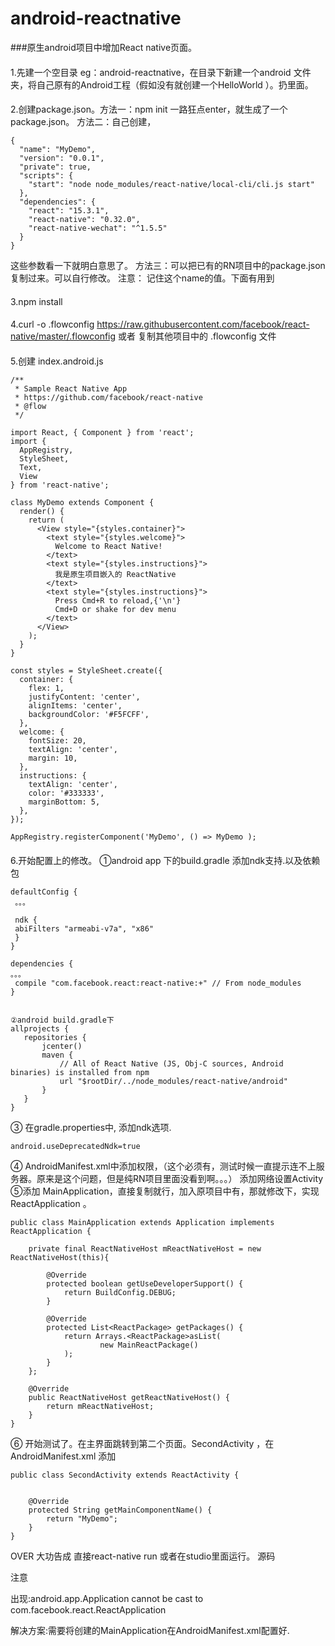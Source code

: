 # android-reactnative
###原生android项目中增加React native页面。
####
1.先建一个空目录 eg：android-reactnative，在目录下新建一个android 文件夹，将自己原有的Android工程（假如没有就创建一个HelloWorld ）。扔里面。
####
2.创建package.json。方法一：npm init  一路狂点enter，就生成了一个package.json。
                                方法二：自己创建，
```                                
{
  "name": "MyDemo",
  "version": "0.0.1",
  "private": true,
  "scripts": {
    "start": "node node_modules/react-native/local-cli/cli.js start"
  },
  "dependencies": {
    "react": "15.3.1",
    "react-native": "0.32.0",
    "react-native-wechat": "^1.5.5"
  }
}
```
这些参数看一下就明白意思了。
方法三：可以把已有的RN项目中的package.json复制过来。可以自行修改。
注意： 记住这个name的值。下面有用到
####
3.npm  install
####
4.curl -o .flowconfig   https://raw.githubusercontent.com/facebook/react-native/master/.flowconfig
 或者
 复制其他项目中的 .flowconfig 文件
####
5.创建 index.android.js
```
/**
 * Sample React Native App
 * https://github.com/facebook/react-native
 * @flow
 */
 
import React, { Component } from 'react';
import {
  AppRegistry,
  StyleSheet,
  Text,
  View
} from 'react-native';
 
class MyDemo extends Component {
  render() {
    return (
      <View style="{styles.container}">
        <text style="{styles.welcome}">
          Welcome to React Native!
        </text>
        <text style="{styles.instructions}">
          我是原生项目嵌入的 ReactNative
        </text>
        <text style="{styles.instructions}">
          Press Cmd+R to reload,{'\n'}
          Cmd+D or shake for dev menu
        </text>
      </View>
    );
  }
}
 
const styles = StyleSheet.create({
  container: {
    flex: 1,
    justifyContent: 'center',
    alignItems: 'center',
    backgroundColor: '#F5FCFF',
  },
  welcome: {
    fontSize: 20,
    textAlign: 'center',
    margin: 10,
  },
  instructions: {
    textAlign: 'center',
    color: '#333333',
    marginBottom: 5,
  },
});
 
AppRegistry.registerComponent('MyDemo', () => MyDemo );
```
####
6.开始配置上的修改。
 ①android app 下的build.gradle  添加ndk支持.以及依赖包
 ```
defaultConfig {
  。。。

  ndk {
  abiFilters "armeabi-v7a", "x86"
  }
}

dependencies {
 。。。
  compile "com.facebook.react:react-native:+" // From node_modules
}


②android build.gradle下
allprojects {  
    repositories {  
        jcenter()  
        maven {  
            // All of React Native (JS, Obj-C sources, Android binaries) is installed from npm  
            url "$rootDir/../node_modules/react-native/android"  
        }  
    }  
} 
```
③
在gradle.properties中, 添加ndk选项.
```
android.useDeprecatedNdk=true
```
④
AndroidManifest.xml中添加权限，（这个必须有，测试时候一直提示连不上服务器。原来是这个问题，但是纯RN项目里面没看到啊。。。）
<uses-permission android:name="android.permission.INTERNET"></uses-permission>
添加网络设置Activity
<activity android:name="com.facebook.react.devsupport.DevSettingsActivity"/>
⑤添加 MainApplication，直接复制就行，加入原项目中有，那就修改下，实现ReactApplication 。
```
public class MainApplication extends Application implements ReactApplication {

    private final ReactNativeHost mReactNativeHost = new ReactNativeHost(this){

        @Override
        protected boolean getUseDeveloperSupport() {
            return BuildConfig.DEBUG;
        }

        @Override
        protected List<ReactPackage> getPackages() {
            return Arrays.<ReactPackage>asList(
                    new MainReactPackage()
            );
        }
    };

    @Override
    public ReactNativeHost getReactNativeHost() {
        return mReactNativeHost;
    }
}
```
⑥
开始测试了。在主界面跳转到第二个页面。SecondActivity ，在AndroidManifest.xml 添加
<activity android:name=".SecondActivity"></activity>


```
public class SecondActivity extends ReactActivity {


    @Override
    protected String getMainComponentName() {
        return "MyDemo";
    }
}
```
OVER 大功告成
直接react-native run
或者在studio里面运行。
源码

注意

出现:android.app.Application cannot be cast to com.facebook.react.ReactApplication

解决方案:需要将创建的MainApplication在AndroidManifest.xml配置好.
